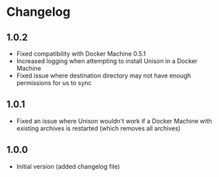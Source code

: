 # Changelog

## 1.0.2

* Fixed compatibility with Docker Machine 0.5.1
* Increased logging when attempting to install Unison in a Docker Machine
* Fixed issue where destination directory may not have enough permissions for us to sync

## 1.0.1

* Fixed an issue where Unison wouldn't work if a Docker Machine with existing archives is restarted (which removes all archives)

## 1.0.0

* Initial version (added changelog file)

